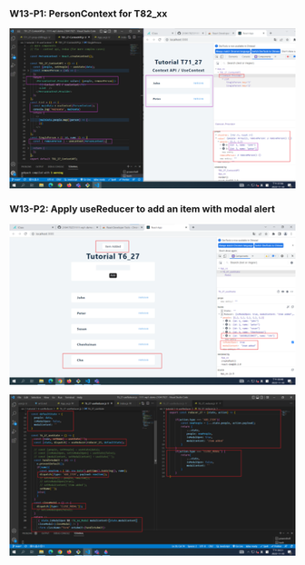 ### W13-P1: PersonContext for T82_xx



![](w13-p1.png)

### W13-P2: Apply useReducer to add an item with modal alert



![](w13-p2-1.png)



![](w13-p2-2.png)